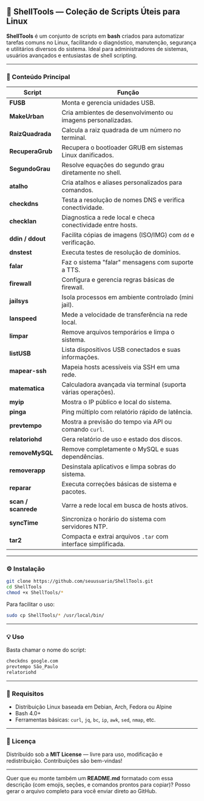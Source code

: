 ## 🧰 ShellTools — Coleção de Scripts Úteis para Linux

**ShellTools** é um conjunto de scripts em **bash** criados para automatizar tarefas comuns no Linux, facilitando o diagnóstico, manutenção, segurança e utilitários diversos do sistema.
Ideal para administradores de sistemas, usuários avançados e entusiastas de shell scripting.

---

### 📂 Conteúdo Principal

| Script              | Função                                                        |
| ------------------- | ------------------------------------------------------------- |
| **FUSB**            | Monta e gerencia unidades USB.                                |
| **MakeUrban**       | Cria ambientes de desenvolvimento ou imagens personalizadas.  |
| **RaizQuadrada**    | Calcula a raiz quadrada de um número no terminal.             |
| **RecuperaGrub**    | Recupera o bootloader GRUB em sistemas Linux danificados.     |
| **SegundoGrau**     | Resolve equações do segundo grau diretamente no shell.        |
| **atalho**          | Cria atalhos e aliases personalizados para comandos.          |
| **checkdns**        | Testa a resolução de nomes DNS e verifica conectividade.      |
| **checklan**        | Diagnostica a rede local e checa conectividade entre hosts.   |
| **ddin / ddout**    | Facilita cópias de imagens (ISO/IMG) com `dd` e verificação.  |
| **dnstest**         | Executa testes de resolução de domínios.                      |
| **falar**           | Faz o sistema "falar" mensagens com suporte a TTS.            |
| **firewall**        | Configura e gerencia regras básicas de firewall.              |
| **jailsys**         | Isola processos em ambiente controlado (mini jail).           |
| **lanspeed**        | Mede a velocidade de transferência na rede local.             |
| **limpar**          | Remove arquivos temporários e limpa o sistema.                |
| **listUSB**         | Lista dispositivos USB conectados e suas informações.         |
| **mapear-ssh**      | Mapeia hosts acessíveis via SSH em uma rede.                  |
| **matematica**      | Calculadora avançada via terminal (suporta várias operações). |
| **myip**            | Mostra o IP público e local do sistema.                       |
| **pinga**           | Ping múltiplo com relatório rápido de latência.               |
| **prevtempo**       | Mostra a previsão do tempo via API ou comando `curl`.         |
| **relatoriohd**     | Gera relatório de uso e estado dos discos.                    |
| **removeMySQL**     | Remove completamente o MySQL e suas dependências.             |
| **removerapp**      | Desinstala aplicativos e limpa sobras do sistema.             |
| **reparar**         | Executa correções básicas de sistema e pacotes.               |
| **scan / scanrede** | Varre a rede local em busca de hosts ativos.                  |
| **syncTime**        | Sincroniza o horário do sistema com servidores NTP.           |
| **tar2**            | Compacta e extrai arquivos `.tar` com interface simplificada. |

---

### ⚙️ Instalação

```bash
git clone https://github.com/seuusuario/ShellTools.git
cd ShellTools
chmod +x ShellTools/*
```

Para facilitar o uso:

```bash
sudo cp ShellTools/* /usr/local/bin/
```

---

### 💡 Uso

Basta chamar o nome do script:

```bash
checkdns google.com
prevtempo São_Paulo
relatoriohd
```

---

### 🧠 Requisitos

* Distribuição Linux baseada em Debian, Arch, Fedora ou Alpine
* Bash 4.0+
* Ferramentas básicas: `curl`, `jq`, `bc`, `ip`, `awk`, `sed`, `nmap`, etc.

---

### 📜 Licença

Distribuído sob a **MIT License** — livre para uso, modificação e redistribuição.
Contribuições são bem-vindas!

---

Quer que eu monte também um **README.md** formatado com essa descrição (com emojis, seções, e comandos prontos para copiar)?
Posso gerar o arquivo completo para você enviar direto ao GitHub.
